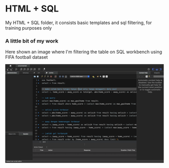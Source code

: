 # HTML + SQL

My HTML + SQL folder, it consists basic templates and sql filtering, for training purposes only

### A little bit of my work

Here shown an image where I'm filtering the table on SQL workbench using FIFA football dataset

![sql](Images/sql.png)
